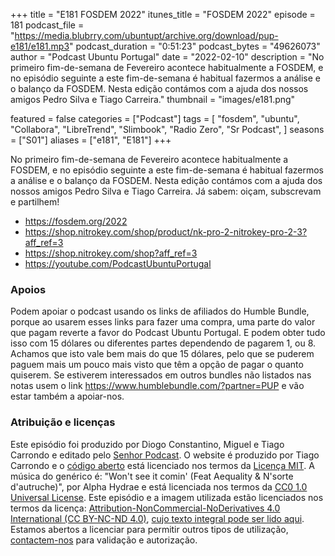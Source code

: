 +++
title = "E181 FOSDEM 2022"
itunes_title = "FOSDEM 2022"
episode = 181
podcast_file = "https://media.blubrry.com/ubuntupt/archive.org/download/pup-e181/e181.mp3"
podcast_duration = "0:51:23"
podcast_bytes = "49626073"
author = "Podcast Ubuntu Portugal"
date = "2022-02-10"
description = "No primeiro fim-de-semana de Fevereiro acontece habitualmente a FOSDEM, e no episódio seguinte a este fim-de-semana é habitual fazermos a análise e o balanço da FOSDEM. Nesta edição contámos com a ajuda dos nossos amigos Pedro Silva e Tiago Carreira."
thumbnail = "images/e181.png"

featured = false
categories = ["Podcast"]
tags = [
  "fosdem",
  "ubuntu",
  "Collabora",
  "LibreTrend",
  "Slimbook",
  "Radio Zero",
  "Sr Podcast",
]
seasons = ["S01"]
aliases = ["e181", "E181"]
+++

No primeiro fim-de-semana de Fevereiro acontece habitualmente a FOSDEM, e no episódio seguinte a este fim-de-semana é habitual fazermos a análise e o balanço da FOSDEM. Nesta edição contámos com a ajuda dos nossos amigos Pedro Silva e Tiago Carreira.
Já sabem: oiçam, subscrevam e partilhem!

* https://fosdem.org/2022
* https://shop.nitrokey.com/shop/product/nk-pro-2-nitrokey-pro-2-3?aff_ref=3
* https://shop.nitrokey.com/shop?aff_ref=3
* https://youtube.com/PodcastUbuntuPortugal


### Apoios
Podem apoiar o podcast usando os links de afiliados do Humble Bundle, porque ao usarem esses links para fazer uma compra, uma parte do valor que pagam reverte a favor do Podcast Ubuntu Portugal.
E podem obter tudo isso com 15 dólares ou diferentes partes dependendo de pagarem 1, ou 8.
Achamos que isto vale bem mais do que 15 dólares, pelo que se puderem paguem mais um pouco mais visto que têm a opção de pagar o quanto quiserem.
Se estiverem interessados em outros bundles não listados nas notas usem o link https://www.humblebundle.com/?partner=PUP e vão estar também a apoiar-nos.

### Atribuição e licenças
Este episódio foi produzido por Diogo Constantino, Miguel e Tiago Carrondo e editado pelo [Senhor Podcast](https://senhorpodcast.pt/).
O website é produzido por Tiago Carrondo e o [código aberto](https://gitlab.com/podcastubuntuportugal/website) está licenciado nos termos da [Licença MIT](https://gitlab.com/podcastubuntuportugal/website/main/LICENSE).
A música do genérico é: "Won't see it comin' (Feat Aequality & N'sorte d'autruche)", por Alpha Hydrae e está licenciada nos termos da [CC0 1.0 Universal License](https://creativecommons.org/publicdomain/zero/1.0/).
Este episódio e a imagem utilizada estão licenciados nos termos da licença: [Attribution-NonCommercial-NoDerivatives 4.0 International (CC BY-NC-ND 4.0)](https://creativecommons.org/licenses/by-nc-nd/4.0/), [cujo texto integral pode ser lido aqui](https://creativecommons.org/licenses/by-nc-nd/4.0/legalcode). Estamos abertos a licenciar para permitir outros tipos de utilização, [contactem-nos](https://podcastubuntuportugal.org/contactos) para validação e autorização.

